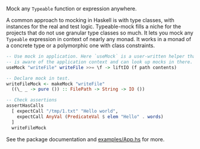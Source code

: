 Mock any `Typeable` function or expression anywhere.

A common approach to mocking in Haskell is with type classes, with instances for the real and test logic. Typeable-mock fills a niche for the projects that do not use granular type classes so much. It lets you mock any `Typeable` expression in context of nearly any monad. It works in a monad of a concrete type or a polymorphic one with class constraints.

```haskell
-- Use mock in application. Here `useMock` is a user-written helper that
-- is aware of the application context and can look up mocks in there.
useMock "writeFile" writeFile >>= \f -> liftIO (f path contents)

-- Declare mock in test.
writeFileMock <- makeMock "writeFile"
  ((\_ _ -> pure ()) :: FilePath -> String -> IO ())

-- Check assertions
assertHasCalls
  [ expectCall "/tmp/1.txt" "Hello world",
    expectCall AnyVal (PredicateVal $ elem "Hello" . words)
  ]
  writeFileMock
```

See the package documentation and [examples/App.hs](https://github.com/lykahb/typeable-mock/blob/master/examples/App.hs) for more.

